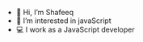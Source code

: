 - 👋 Hi, I’m Shafeeq
- 👀 I’m interested in javaScript
- 💻 I work as a JavaScript developer

<!---
shafeeq2019/shafeeq2019 is a ✨ special ✨ repository because its `README.md` (this file) appears on your GitHub profile.
You can click the Preview link to take a look at your changes.
--->
